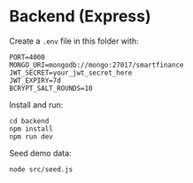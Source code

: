 # Backend (Express)

Create a `.env` file in this folder with:

```
PORT=4000
MONGO_URI=mongodb://mongo:27017/smartfinance
JWT_SECRET=your_jwt_secret_here
JWT_EXPIRY=7d
BCRYPT_SALT_ROUNDS=10
```

Install and run:

```
cd backend
npm install
npm run dev
```

Seed demo data:

```
node src/seed.js
```
